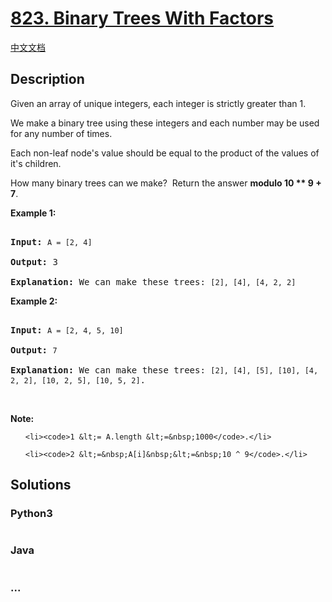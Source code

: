 # [823. Binary Trees With Factors](https://leetcode.com/problems/binary-trees-with-factors)

[中文文档](/solution/0800-0899/0823.Binary%20Trees%20With%20Factors/README.md)

## Description
<p>Given an array of unique integers, each integer is strictly greater than 1.</p>



<p>We make a binary tree using these integers&nbsp;and each number may be used for any number of times.</p>



<p>Each non-leaf node&#39;s&nbsp;value should be equal to the product of the values of it&#39;s children.</p>



<p>How many binary trees can we make?&nbsp; Return the answer <strong>modulo 10 ** 9 + 7</strong>.</p>



<p><strong>Example 1:</strong></p>



<pre>

<strong>Input:</strong> <code>A = [2, 4]</code>

<strong>Output:</strong> 3

<strong>Explanation:</strong> We can make these trees: <code>[2], [4], [4, 2, 2]</code></pre>



<p><strong>Example 2:</strong></p>



<pre>

<strong>Input:</strong> <code>A = [2, 4, 5, 10]</code>

<strong>Output:</strong> <code>7</code>

<strong>Explanation:</strong> We can make these trees: <code>[2], [4], [5], [10], [4, 2, 2], [10, 2, 5], [10, 5, 2]</code>.</pre>



<p>&nbsp;</p>



<p><strong>Note:</strong></p>



<ol>

	<li><code>1 &lt;= A.length &lt;=&nbsp;1000</code>.</li>

	<li><code>2 &lt;=&nbsp;A[i]&nbsp;&lt;=&nbsp;10 ^ 9</code>.</li>

</ol>




## Solutions


<!-- tabs:start -->

### **Python3**

```python

```

### **Java**

```java

```

### **...**
```

```

<!-- tabs:end -->